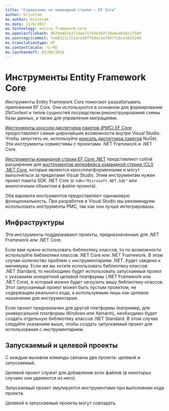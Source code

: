 ```yaml
---
title: "Справочник по командной строке — EF Core"
author: bricelam
ms.author: bricelam
ms.date: 11/6/2017
ms.technology: entity-framework-core
ms.openlocfilehash: db25ed55e3724ee71743e563f39a6e4b16c17589
ms.sourcegitcommit: fc68321c211aca38f7b9dc3a75677c6ca1b2524b
ms.translationtype: HT
ms.contentlocale: ru-RU
ms.lasthandoff: 03/08/2018
---
```

<a name="entity-framework-core-tools"></a>Инструменты Entity Framework Core
===========================
Инструменты Entity Framework Core помогают разрабатывать приложения EF Core. Они используются в основном для формирования DbContext и типов сущностей посредством реконструирования схемы базы данных, а также для управления миграциями.

[Инструменты консоли диспетчера пакетов (PMC) EF Core][1] предоставляют самые широчайшие возможности внутри Visual Studio. Чтобы запустить их, используйте [консоль диспетчера пакетов][2] NuGet. Эти инструменты совместимы с проектами .NET Framework и .NET Core.

[Инструменты командной строки EF Core .NET][3] представляют собой расширение для [инструментов интерфейса командной строки (CLI) .NET Core][4], которые являются кроссплатформенными и могут выполняться за пределами Visual Studio. Этим инструментам нужен проект пакета SDK .NET Core (с `Sdk="Microsoft.NET.Sdk"` или аналогичным объектом в файле проекта).

Оба варианта инструментов предоставляют одинаковую функциональность. При разработке в Visual Studio мы рекомендуем использовать инструменты PMC, так как они лучше интегрированы.

<a name="frameworks"></a>Инфраструктуры
----------
Эти инструменты поддерживают проекты, предназначенные для .NET Framework или .NET Core.

Если вам нужно использовать библиотеку классов, то по возможности используйте библиотеки классов .NET Core или .NET Framework. В этом случае количество проблем с инструментарием .NET. будет сведено к минимуму. Если же вы хотите использовать библиотеку классов .NET Standard, то необходимо будет использовать запускаемый проект с указанием конкретной целевой платформы (.NET Framework или .NET Core), в который можно будет загрузить вашу библиотеку классов. Этот запускаемый проект может быть пустым проектом, не содержащим реального кода, а используемым лишь как целевое назначение для инструментария.

Если проект предназначен для другой платформы (например, для универсальной платформы Windows или Xamarin), необходимо будет создать отдельную библиотеку классов .NET Standard. В этом случае следуйте указаниям выше, чтобы создать запускаемый проект для использования с инструментарием.

<a name="startup-and-target-projects"></a>Запускаемый и целевой проекты
---------------------------
С каждым вызовом команды связаны два проекта: целевой и запускаемый.

Целевой проект служит для добавления всех файлов (в некоторых случаях они удаляются из него).

Запускаемый проект эмулируется инструментами при выполнении кода проекта.

Целевой и запускаемый проекты могут совпадать.


  [1]: powershell.md
  [2]: https://docs.microsoft.com/nuget/tools/package-manager-console
  [3]: dotnet.md
  [4]: https://docs.microsoft.com/dotnet/core/tools/

